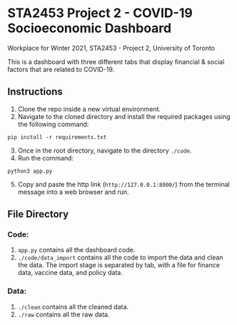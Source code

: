 # STA2453 Project 2 - COVID-19 Socioeconomic Dashboard
Workplace for Winter 2021, STA2453 - Project 2, University of Toronto

This is a dashboard with three different tabs that display financial & social factors that are related to COVID-19.

## Instructions

1. Clone the repo inside a new virtual environment.
2. Navigate to the cloned directory and install the required packages using the following command:

```
pip install -r requirements.txt
```

3. Once in the root directory, navigate to the directory `./code`. 
4. Run the command:

```
python3 app.py
```
5. Copy and paste the http link (`http://127.0.0.1:8000/`) from the terminal message into a web browser and run.

## File Directory

### Code:
1. `app.py` contains all the dashboard code. 
2. `./code/data_import` contains all the code to import the data and clean the data. The import stage is separated by tab, with a file for finance data, vaccine data, and policy data.

### Data:
1. `./clean` contains all the cleaned data.
2. `./raw` contains all the raw data.

